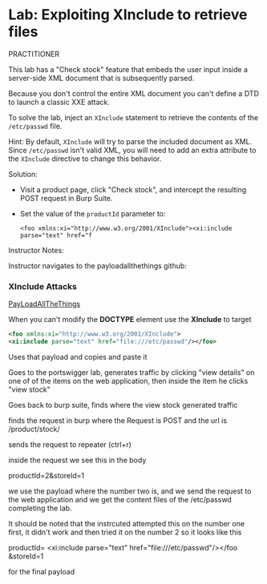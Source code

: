 
# Lab: Exploiting XInclude to retrieve files

PRACTITIONER

This lab has a "Check stock" feature that embeds the user input inside a server-side XML document that is subsequently parsed.

Because you don't control the entire XML document you can't define a DTD to launch a classic XXE attack.

To solve the lab, inject an `XInclude` statement to retrieve the contents of the `/etc/passwd` file.


Hint:
By default, `XInclude` will try to parse the included document as XML. Since `/etc/passwd` isn't valid XML, you will need to add an extra attribute to the `XInclude` directive to change this behavior.

Solution:
- Visit a product page, click "Check stock", and intercept the resulting POST request in Burp Suite.
- Set the value of the `productId` parameter to:
    
    `<foo xmlns:xi="http://www.w3.org/2001/XInclude"><xi:include parse="text" href="f`





Instructor Notes:

Instructor navigates to the payloadallthethings github:

### XInclude Attacks

[PayLoadAllTheThings](https://github.com/swisskyrepo/PayloadsAllTheThings/tree/master/XXE%20Injection#xinclude-attacks)

When you can't modify the **DOCTYPE** element use the **XInclude** to target

```xml
<foo xmlns:xi="http://www.w3.org/2001/XInclude">
<xi:include parse="text" href="file:///etc/passwd"/></foo>
```



Uses that payload and copies and paste it


Goes to the portswigger lab, generates traffic by clicking "view details" on one of of the items on the web application, then inside the item he clicks "view stock"

Goes back to burp suite, finds where the view stock generated traffic

finds the request in burp where the Request is POST and the url is /product/stock/

sends the request to repeater (ctrl+r)

inside the request we see this in the body

productId=2&storeId=1

we use the payload where the number two is, and we send the request to the web application and we get the content files of the /etc/passwd completing the lab.

It should be noted that the instrcuted attempted this on the number one first, it didn't work and then tried it on the number 2
so it looks like this

productId=<foo xmlns:xi="http://www.w3.org/2001/XInclude">
<xi:include parse="text" href="file:///etc/passwd"/></foo &storeId=1

for the final payload

